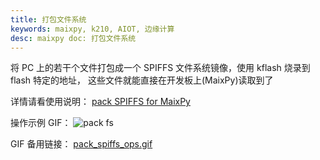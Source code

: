 ```yaml
---
title: 打包文件系统
keywords: maixpy, k210, AIOT, 边缘计算
desc: maixpy doc: 打包文件系统
---
```



将 PC 上的若干个文件打包成一个 SPIFFS 文件系统镜像，使用 kflash 烧录到 flash 特定的地址， 这些文件就能直接在开发板上(MaixPy)读取到了

详情请看使用说明： [pack SPIFFS for MaixPy](https://github.com/sipeed/MaixPy/tree/master/tools/spiffs)

操作示例 GIF：
![pack fs](https://cdn.sipeed.com/pack_spiffs_ops.gif)

GIF 备用链接： [pack_spiffs_ops.gif](../../../assets/course/advance/pack_spiffs_ops.gif)




